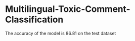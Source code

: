# Multilingual-Toxic-Comment-Classification

The accuracy of the model is 86.81 on the test dataset 
